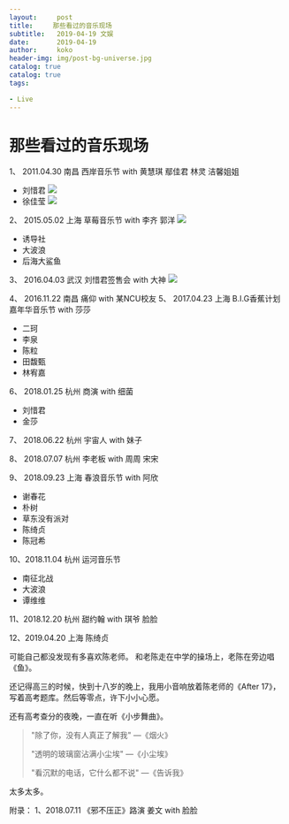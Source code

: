 ```yaml
---
layout:     post
title:     那些看过的音乐现场
subtitle:   2019-04-19 文娱
date:       2019-04-19
author:     koko
header-img: img/post-bg-universe.jpg
catalog: true
catalog: true
tags:

- Live
---
```


# 那些看过的音乐现场

1、 2011.04.30	南昌	西岸音乐节	with 黄慧琪 鄢佳君 林灵 洁馨姐姐	
- 刘惜君
![](https://ws1.sinaimg.cn/large/006tNc79ly1g2be0yysqnj30dc0hswh3.jpg)
- 徐佳莹
![](https://ws2.sinaimg.cn/large/006tNc79ly1g2be2oyo9sj30dc0hsjtj.jpg)

2、 2015.05.02	上海	草莓音乐节	with 李齐 郭洋
![](https://ws4.sinaimg.cn/large/006tNc79ly1g2be553cuqj30np0hsdl5.jpg)
- 诱导社
- 大波浪
- 后海大鲨鱼

3、 2016.04.03	武汉	刘惜君签售会	with 大神
![](https://ws3.sinaimg.cn/large/006tNc79ly1g2bebt1jqcj30m80goab1.jpg)

4、 2016.11.22	南昌	痛仰	with 某NCU校友
5、 2017.04.23	上海	B.I.G香蕉计划嘉年华音乐节	with 莎莎
- 二珂
- 李泉
- 陈粒
- 田馥甄
- 林宥嘉

6、 2018.01.25	杭州	商演	with 细菌
- 刘惜君 
- 金莎

7、 2018.06.22	杭州	宇宙人	with 妹子

8、 2018.07.07	杭州	李老板	with 周周 宋宋

9、 2018.09.23	上海	春浪音乐节	with 阿欣

- 谢春花
- 朴树
- 草东没有派对
- 陈绮贞
- 陈冠希

10、2018.11.04	杭州	运河音乐节
- 南征北战
- 大波浪
- 谭维维

11、2018.12.20	杭州	甜约翰	with 琪爷 脸脸

12、2019.04.20	上海	陈绮贞

可能自己都没发现有多喜欢陈老师。
和老陈走在中学的操场上，老陈在旁边唱《鱼》。

还记得高三的时候，快到十八岁的晚上，我用小音响放着陈老师的《After 17》，写着高考题库。然后等零点，许下小小心愿。

还有高考查分的夜晚，一直在听《小步舞曲》。



> "除了你，没有人真正了解我" —《烟火》
>
> "透明的玻璃窗沾满小尘埃" —《小尘埃》
>
> "看沉默的电话，它什么都不说" —《告诉我》



太多太多。

附录：
1、2018.07.11	《邪不压正》路演	姜文	with 脸脸